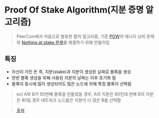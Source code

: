 # Proof Of Stake Algorithm(지분 증명 알고리즘)
> PeerCoin에서 처음으로 발표한 합의 알고리즘, 기존 [POW](Doc/POW.md)의 에너지 낭비 문제와 [Nothing at stake 문제](https://ethereum.stackexchange.com/questions/2402/what-exactly-is-the-nothing-at-stake-problem)를 해결하기 위해 만들어짐

## 특징
- 자신이 가진 돈 즉, 지분(stake)과 지분이 생성된 날짜로 블록을 생성
- 한번 블록 생성을 위해 사용된 지분의 날짜는 이후 초기화 됨
- 블록이 동시에 많이 생성되어도 많은 노드에 의해 특정 블록이 선택됨


> ex) 
> A와 B가 50번째 블록을 만들었을 경우, A의 지분은 60인데 반해 B의 지분은 80일 경우
> 네트워크 노드들은 지분이 더 많은 B를 선택함

>[출처](https://blog.theloop.co.kr/2017/06/01/%EC%9E%91%EC%97%85%EC%A6%9D%EB%AA%85pow-proof-of-work%EA%B3%BC-%EC%A7%80%EB%B6%84%EC%A6%9D%EB%AA%85pos-proof-of-stake/)